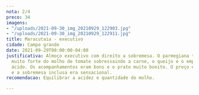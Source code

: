 ```yaml
---
nota: 2/4
preco: 34
imagens:
- "/uploads/2021-09-30_img_20210929_122903.jpg"
- "/uploads/2021-09-30_img_20210929_122911.jpg"
title: Maracutaia - executivo
cidade: Campo grande
date: 2021-09-29T00:00:00-04:00
justificativa: Almoço executivo com direito a sobremesa. O parmegiana tinha um gosto
  muito forte do molho de tomate sobressaindo a carne, o queijo e o empanado. Muito
  ácido. Os acompanhamentos eram bons e o prato muito bonito. O preço é muito atrativo
  e a sobremesa inclusa era sensacional.
recomendacao: Equilibrar a acidez e quantidade do molho.

---
```

